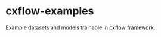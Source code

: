 # cxflow-examples
Example datasets and models trainable in [cxflow framework](https://cxflow.org/).
